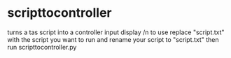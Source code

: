 # scripttocontroller
turns a tas script into a controller input display /n
to use replace "script.txt" with the script you want to run and rename your script to "script.txt"
then run scripttocontroller.py
